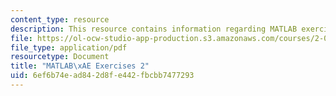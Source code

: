 ```yaml
---
content_type: resource
description: This resource contains information regarding MATLAB exercises 2.
file: https://ol-ocw-studio-app-production.s3.amazonaws.com/courses/2-086-numerical-computation-for-mechanical-engineers-fall-2012/6ef6b74ead842d8fe442fbcbb7477293_MIT2_086F12_matlab_ex2.pdf
file_type: application/pdf
resourcetype: Document
title: "MATLAB\xAE Exercises 2"
uid: 6ef6b74e-ad84-2d8f-e442-fbcbb7477293
---
```

